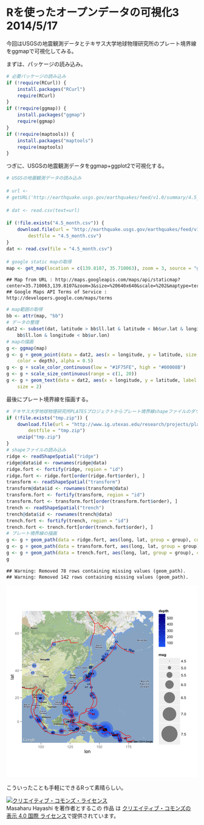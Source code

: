 Rを使ったオープンデータの可視化3 2014/5/17
========================================================

今回はUSGSの地震観測データとテキサス大学地球物理研究所のプレート境界線をggmapで可視化してみる。

まずは、パッケージの読み込み。


```r
# 必要パッケージの読み込み
if (!require(RCurl)) {
    install.packages("RCurl")
    require(RCurl)
}
if (!require(ggmap)) {
    install.packages("ggmap")
    require(ggmap)
}
if (!require(maptools)) {
    install.packages("maptools")
    require(maptools)
}
```


つぎに、USGSの地震観測データをggmap+ggplot2で可視化する。


```r
# USGSの地震観測データの読み込み

# url <-
# getURL('http://earthquake.usgs.gov/earthquakes/feed/v1.0/summary/4.5_month.csv')

# dat <- read.csv(text=url)

if (!file.exists("4.5_month.csv")) {
    download.file(url = "http://earthquake.usgs.gov/earthquakes/feed/v1.0/summary/4.5_month.csv", 
        destfile = "4.5_month.csv")
}
dat <- read.csv(file = "4.5_month.csv")

# google static mapの取得
map <- get_map(location = c(139.8107, 35.710063), zoom = 3, source = "google")
```

```
## Map from URL : http://maps.googleapis.com/maps/api/staticmap?center=35.710063,139.8107&zoom=3&size=%20640x640&scale=%202&maptype=terrain&sensor=false
## Google Maps API Terms of Service : http://developers.google.com/maps/terms
```

```r
# map範囲の取得
bb <- attr(map, "bb")
# データの整理
dat2 <- subset(dat, latitude > bb$ll.lat & latitude < bb$ur.lat & longitude > 
    bb$ll.lon & longitude < bb$ur.lon)
# mapの描画
g <- ggmap(map)
g <- g + geom_point(data = dat2, aes(x = longitude, y = latitude, size = mag, 
    color = depth), alpha = 0.5)
g <- g + scale_color_continuous(low = "#1F75FE", high = "#00008B")
g <- g + scale_size_continuous(range = c(1, 20))
g <- g + geom_text(data = dat2, aes(x = longitude, y = latitude, label = mag), 
    size = 2)
```


最後にプレート境界線を描画する。


```r
# テキサス大学地球物理研究所PLATESプロジェクトからプレート境界線shapeファイルのダウンロード
if (!file.exists("tmp.zip")) {
    download.file(url = "http://www.ig.utexas.edu/research/projects/plates/data/plate_boundaries/PLATES_PlateBoundary_ArcGIS.zip", 
        destfile = "tmp.zip")
    unzip("tmp.zip")
}
# shapeファイルの読み込み
ridge <- readShapeSpatial("ridge")
ridge@data$id <- rownames(ridge@data)
ridge.fort <- fortify(ridge, region = "id")
ridge.fort <- ridge.fort[order(ridge.fort$order), ]
transform <- readShapeSpatial("transform")
transform@data$id <- rownames(transform@data)
transform.fort <- fortify(transform, region = "id")
transform.fort <- transform.fort[order(transform.fort$order), ]
trench <- readShapeSpatial("trench")
trench@data$id <- rownames(trench@data)
trench.fort <- fortify(trench, region = "id")
trench.fort <- trench.fort[order(trench.fort$order), ]
# プレート境界線の描画
g <- g + geom_path(data = ridge.fort, aes(long, lat, group = group), color = "red")
g <- g + geom_path(data = transform.fort, aes(long, lat, group = group), color = "red")
g <- g + geom_path(data = trench.fort, aes(long, lat, group = group), color = "red")
g
```

```
## Warning: Removed 78 rows containing missing values (geom_path).
## Warning: Removed 142 rows containing missing values (geom_path).
```

![plot of chunk unnamed-chunk-3](figure/unnamed-chunk-3.png) 


こういったことも手軽にできるRって素晴らしい。

<p><a rel="license" href="http://creativecommons.org/licenses/by/4.0/"><img alt="クリエイティブ・コモンズ・ライセンス" style="border-width:0" src="http://i.creativecommons.org/l/by/4.0/88x31.png" /></a><br /><span xmlns:cc="http://creativecommons.org/ns#" property="cc:attributionName">Masaharu Hayashi</span> を著作者とするこの 作品 は <a rel="license" href="http://creativecommons.org/licenses/by/4.0/">クリエイティブ・コモンズの 表示 4.0 国際 ライセンス</a>で提供されています。</p>
